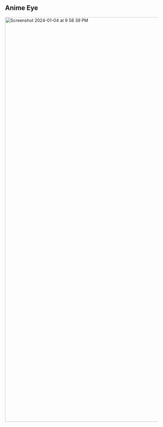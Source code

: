 ## Anime Eye
<img width="1333" alt="Screenshot 2024-01-04 at 9 58 39 PM" src="https://github.com/E-W-R/Anime-Eye/assets/76798712/09aebda0-3bfe-40d6-b038-a6054e137ecf">
